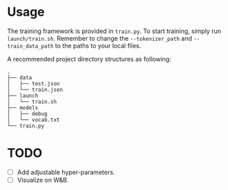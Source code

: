 # Usage

The training framework is provided in `train.py`. To start training, simply run `launch/train.sh`. Remember to change the `--tokenizer_path` and `--train_data_path` to the paths to your local files.

A recommended project directory structures as following:
```
.
├── data
│   ├── test.json
│   └── train.json
├── launch
│   └── train.sh
├── models
│   ├── debug
│   └── vocab.txt
└── train.py
```

# TODO

- [ ] Add adjustable hyper-parameters.
- [ ] Visualize on W&B.
